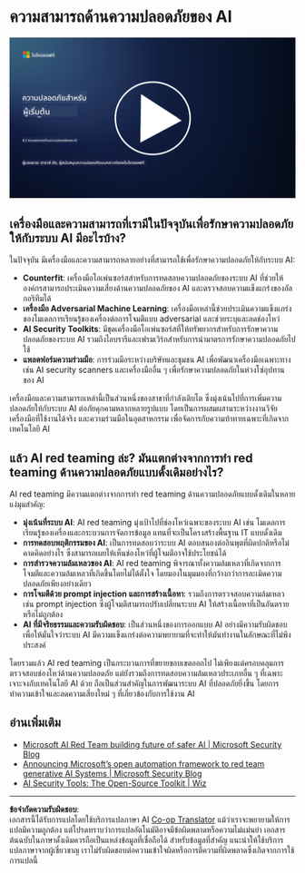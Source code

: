 <!--
CO_OP_TRANSLATOR_METADATA:
{
  "original_hash": "b6bb7175672298d1e2f73ba7e0006f95",
  "translation_date": "2025-09-04T01:05:14+00:00",
  "source_file": "8.2 AI security capabilities.md",
  "language_code": "th"
}
-->
# ความสามารถด้านความปลอดภัยของ AI

[![ดูวิดีโอ](../../translated_images/8-2_placeholder.bc988ce5dff1726a8b6f8c00b1250865ca23d02aa5cb11fb879ed1194702c99a.th.png)](https://learn-video.azurefd.net/vod/player?id=e0a6f844-d884-4f76-99bd-4ce9f7f73d22)

## เครื่องมือและความสามารถที่เรามีในปัจจุบันเพื่อรักษาความปลอดภัยให้กับระบบ AI มีอะไรบ้าง?

ในปัจจุบัน มีเครื่องมือและความสามารถหลายอย่างที่สามารถใช้เพื่อรักษาความปลอดภัยให้กับระบบ AI:

-   **Counterfit**: เครื่องมือโอเพ่นซอร์สสำหรับการทดสอบความปลอดภัยของระบบ AI ที่ช่วยให้องค์กรสามารถประเมินความเสี่ยงด้านความปลอดภัยของ AI และตรวจสอบความแข็งแกร่งของอัลกอริทึมได้
-   **เครื่องมือ Adversarial Machine Learning**: เครื่องมือเหล่านี้ช่วยประเมินความแข็งแกร่งของโมเดลการเรียนรู้ของเครื่องต่อการโจมตีแบบ adversarial และช่วยระบุและลดช่องโหว่
-   **AI Security Toolkits**: มีชุดเครื่องมือโอเพ่นซอร์สที่ให้ทรัพยากรสำหรับการรักษาความปลอดภัยของระบบ AI รวมถึงไลบรารีและเฟรมเวิร์กสำหรับการนำมาตรการรักษาความปลอดภัยไปใช้
-   **แพลตฟอร์มความร่วมมือ**: การร่วมมือระหว่างบริษัทและชุมชน AI เพื่อพัฒนาเครื่องมือเฉพาะทาง เช่น AI security scanners และเครื่องมืออื่น ๆ เพื่อรักษาความปลอดภัยในห่วงโซ่อุปทานของ AI

เครื่องมือและความสามารถเหล่านี้เป็นส่วนหนึ่งของสาขาที่กำลังเติบโต ซึ่งมุ่งเน้นไปที่การเพิ่มความปลอดภัยให้กับระบบ AI ต่อภัยคุกคามหลากหลายรูปแบบ โดยเป็นการผสมผสานระหว่างงานวิจัย เครื่องมือที่ใช้งานได้จริง และความร่วมมือในอุตสาหกรรม เพื่อจัดการกับความท้าทายเฉพาะที่เกิดจากเทคโนโลยี AI

## แล้ว AI red teaming ล่ะ? มันแตกต่างจากการทำ red teaming ด้านความปลอดภัยแบบดั้งเดิมอย่างไร?

AI red teaming มีความแตกต่างจากการทำ red teaming ด้านความปลอดภัยแบบดั้งเดิมในหลายแง่มุมสำคัญ:

-   **มุ่งเน้นที่ระบบ AI**: AI red teaming มุ่งเป้าไปที่ช่องโหว่เฉพาะของระบบ AI เช่น โมเดลการเรียนรู้ของเครื่องและกระบวนการจัดการข้อมูล แทนที่จะเป็นโครงสร้างพื้นฐาน IT แบบดั้งเดิม
-   **การทดสอบพฤติกรรมของ AI**: เป็นการทดสอบว่าระบบ AI ตอบสนองต่ออินพุตที่ผิดปกติหรือไม่คาดคิดอย่างไร ซึ่งสามารถเผยให้เห็นช่องโหว่ที่ผู้โจมตีอาจใช้ประโยชน์ได้
-   **การสำรวจความล้มเหลวของ AI**: AI red teaming พิจารณาทั้งความล้มเหลวที่เกิดจากการโจมตีและความล้มเหลวที่เกิดขึ้นโดยไม่ได้ตั้งใจ โดยมองในมุมมองที่กว้างกว่าการละเมิดความปลอดภัยเพียงอย่างเดียว
-   **การโจมตีด้วย prompt injection และการสร้างเนื้อหา**: รวมถึงการตรวจสอบความล้มเหลว เช่น prompt injection ซึ่งผู้โจมตีสามารถปรับเปลี่ยนระบบ AI ให้สร้างเนื้อหาที่เป็นอันตรายหรือไม่ถูกต้อง
-   **AI ที่มีจริยธรรมและความรับผิดชอบ**: เป็นส่วนหนึ่งของการออกแบบ AI อย่างมีความรับผิดชอบ เพื่อให้มั่นใจว่าระบบ AI มีความแข็งแกร่งต่อความพยายามที่จะทำให้มันทำงานในลักษณะที่ไม่พึงประสงค์

โดยรวมแล้ว AI red teaming เป็นกระบวนการที่ขยายขอบเขตออกไป ไม่เพียงแต่ครอบคลุมการตรวจสอบช่องโหว่ด้านความปลอดภัย แต่ยังรวมถึงการทดสอบความล้มเหลวประเภทอื่น ๆ ที่เฉพาะเจาะจงกับเทคโนโลยี AI ด้วย ถือเป็นส่วนสำคัญในการพัฒนาระบบ AI ที่ปลอดภัยยิ่งขึ้น โดยการทำความเข้าใจและลดความเสี่ยงใหม่ ๆ ที่เกี่ยวข้องกับการใช้งาน AI

## อ่านเพิ่มเติม

 - [Microsoft AI Red Team building future of safer AI | Microsoft Security Blog](https://www.microsoft.com/en-us/security/blog/2023/08/07/microsoft-ai-red-team-building-future-of-safer-ai/?WT.mc_id=academic-96948-sayoung)
 - [Announcing Microsoft’s open automation framework to red team generative AI Systems | Microsoft Security Blog](https://www.microsoft.com/en-us/security/blog/2024/02/22/announcing-microsofts-open-automation-framework-to-red-team-generative-ai-systems/?WT.mc_id=academic-96948-sayoung)
 - [AI Security Tools: The Open-Source Toolkit | Wiz](https://www.wiz.io/academy/ai-security-tools)

---

**ข้อจำกัดความรับผิดชอบ**:  
เอกสารนี้ได้รับการแปลโดยใช้บริการแปลภาษา AI [Co-op Translator](https://github.com/Azure/co-op-translator) แม้ว่าเราจะพยายามให้การแปลมีความถูกต้อง แต่โปรดทราบว่าการแปลอัตโนมัติอาจมีข้อผิดพลาดหรือความไม่แม่นยำ เอกสารต้นฉบับในภาษาดั้งเดิมควรถือเป็นแหล่งข้อมูลที่เชื่อถือได้ สำหรับข้อมูลที่สำคัญ แนะนำให้ใช้บริการแปลภาษาจากผู้เชี่ยวชาญ เราไม่รับผิดชอบต่อความเข้าใจผิดหรือการตีความที่ผิดพลาดซึ่งเกิดจากการใช้การแปลนี้
